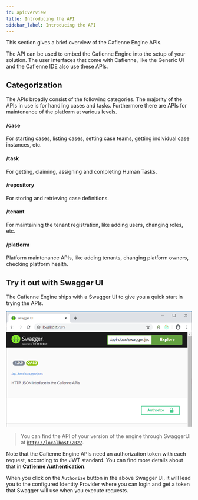 ```yaml
---
id: apiOverview
title: Introducing the API
sidebar_label: Introducing the API
---
```


This section gives a brief overview of the Cafienne Engine APIs.

The API can be used to embed the Cafienne Engine into the setup of your solution.
The user interfaces that come with Cafienne, like the Generic UI and the Cafienne IDE also use these APIs.

## Categorization 
The APIs broadly consist of the following categories. The majority of the APIs in use is for handling cases and tasks.
Furthermore there are APIs for maintenance of the platform at various levels.

#### /case
For starting cases, listing cases, setting case teams, getting individual case instances, etc.

#### /task
For getting, claiming, assigning and completing Human Tasks.

#### /repository
For storing and retrieving case definitions.

#### /tenant
For maintaining the tenant registration, like adding users, changing roles, etc.

#### /platform
Platform maintenance APIs, like adding tenants, changing platform owners, checking platform health.

## Try it out with Swagger UI
The Cafienne Engine ships with a Swagger UI to give you a quick start in trying the APIs.

<p align="center">
  <img src="assets/api/swagger.png">
</p>

> You can find the API of your version of the engine through SwaggerUI at [`http://localhost:2027`](http://localhost:2027).

Note that the Cafienne Engine APIs need an authorization token with each request, according to the JWT standard.
You can find more details about that in [**Cafienne Authentication**](engineAuthentication).

When you click on the `Authorize` button in the above Swagger UI, it will lead you to the configured Identity Provider where you can login and get a token that Swagger will use when you execute requests. 

